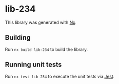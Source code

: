 # lib-234

This library was generated with [Nx](https://nx.dev).

## Building

Run `nx build lib-234` to build the library.

## Running unit tests

Run `nx test lib-234` to execute the unit tests via [Jest](https://jestjs.io).
